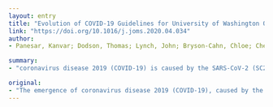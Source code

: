 ```yaml
---
layout: entry
title: "Evolution of COVID-19 Guidelines for University of Washington Oral and Maxillofacial Surgery Patient Care"
link: "https://doi.org/10.1016/j.joms.2020.04.034"
author:
- Panesar, Kanvar; Dodson, Thomas; Lynch, John; Bryson-Cahn, Chloe; Chew, Lisa; Dillon, Jasjit

summary:
- "coronavirus disease 2019 (COVID-19) is caused by the SARS-CoV-2 (SC2) virus. The state of Washington (WA) had the first reported case and death related to COVID 19 in the United States. Oral and maxillofacial surgeons are at a unique risk of exposure to SC2. Symptoms will lead to lasting changes in policy development for viral testing guidelines, personal protective equipment (PPE) stewardship, surgical scheduling, and residency education and training. COV-2 virus in late December 2019 has placed an overwhelming strain on healthcare institutions nationwide."

original:
- "The emergence of coronavirus disease 2019 (COVID-19), caused by the SARS-CoV-2 (SC2) virus, in late December 2019 has placed an overwhelming strain on healthcare institutions nationwide. The modern healthcare system has never dealt with a pandemic of this magnitude, the ramifications of which will undoubtedly lead to lasting changes in policy and protocol development for viral testing guidelines, personal protective equipment (PPE), surgical scheduling, and residency education and training. The State of Washington (WA) had the first reported case and death related to COVID 19 in the United States (US). Oral and maxillofacial surgeons are at a unique risk of exposure to SC2 and developing COVID-19 due to our proximity of working in and around the oro- and nasopharynx. This article summarizes the evolution of COVID-19 guidelines in four key areas: 1. preoperative SARS-CoV-2 (SC2) testing, 2. personal protective equipment (PPE) stewardship, 3. surgical scheduling guidelines, and 4. resident education and training for oral and maxillofacial surgery (OMS) at the University of Washington, Seattle, WA."
---
```


